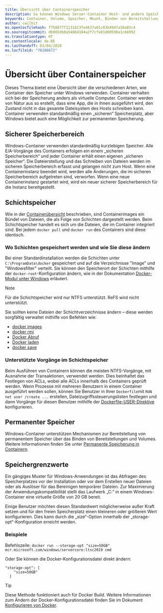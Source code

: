 ```yaml
---
title: Übersicht über Containerspeicher
description: So können Windows Server-Container Host- und andere Speichertypen verwenden
keywords: Container, Volume, Speicher, Mount, Binden von Bereitstellungen
author: cwilhit
ms.openlocfilehash: f758877f1131813fe4637a01c03b49d7a18a83c4
ms.sourcegitcommit: db085db8a54664184a2f7cfa01d00598a1c66992
ms.translationtype: HT
ms.contentlocale: de-DE
ms.lasthandoff: 03/04/2020
ms.locfileid: "78288672"
---
```

# <a name="container-storage-overview"></a>Übersicht über Containerspeicher

<!-- Great diagram would be great! -->

Dieses Thema bietet eine Übersicht über die verschiedenen Arten, wie Container den Speicher unter Windows verwenden. Container verhalten sich bei der Speicherung anders als virtuelle Computer. Container werden von Natur aus so erstellt, dass eine App, die in ihnen ausgeführt wird, den Zustand nicht in das gesamte Dateisystem des Hosts schreiben kann. Container verwenden standardmäßig einen „sicheren“ Speicherplatz, aber Windows bietet auch eine Möglichkeit zur permanenten Speicherung.

## <a name="scratch-space"></a>Sicherer Speicherbereich

Windows-Container verwenden standardmäßig kurzlebigen Speicher. Alle E/A-Vorgänge des Containers erfolgen ein einem „sicheren Speicherbereich“ und jeder Container erhält einen eigenen „sicheren Speicher“. Die Dateierstellung und das Schreiben von Dateien werden im sicheren Speicherbereich erfasst und gelangen nicht zum Host. Wenn eine Containerinstanz beendet wird, werden alle Änderungen, die im sicheren Speicherbereich aufgetreten sind, verworfen. Wenn eine neue Containerinstanz gestartet wird, wird ein neuer sicherer Speicherbereich für die Instanz bereitgestellt.

## <a name="layer-storage"></a>Schichtspeicher

Wie in der [Containerübersicht](../about/index.md) beschrieben, sind Containerimages ein Bündel von Dateien, die als Folge von Schichten dargestellt werden. Beim Schichtspeicher handelt es sich um die Dateien, die im Container integriert sind. Bei jedem `docker pull` und `docker run` des Containers sind diese identisch.

### <a name="where-layers-are-stored-and-how-to-change-it"></a>Wo Schichten gespeichert werden und wie Sie diese ändern

Bei einer Standardinstallation werden die Schichten unter `C:\ProgramData\docker` gespeichert und auf die Verzeichnisse "Image" und "Windowsfilter" verteilt. Sie können den Speicherort der Schichten mithilfe der `docker-root`-Konfiguration ändern, wie in der Dokumentation [Docker-Modul unter Windows](../manage-docker/configure-docker-daemon.md) erläutert.

> [!NOTE]
> Für die Schichtspeicher wird nur NTFS unterstützt. ReFS wird nicht unterstützt.

Sie sollten keine Dateien der Schichtverzeichnisse ändern – diese werden sorgfältig verwaltet mithilfe von Befehlen wie:

- [docker images](https://docs.docker.com/engine/reference/commandline/images/)
- [docker rmi](https://docs.docker.com/engine/reference/commandline/rmi/)
- [Docker Abruf](https://docs.docker.com/engine/reference/commandline/pull/)
- [Docker laden](https://docs.docker.com/engine/reference/commandline/load/)
- [docker save](https://docs.docker.com/engine/reference/commandline/save/)

### <a name="supported-operations-in-layer-storage"></a>Unterstützte Vorgänge im Schichtspeicher

Beim Ausführen von Containern können die meisten NTFS-Vorgänge, mit Ausnahme der Transaktionen, verwendet werden. Dies beinhaltet das Festlegen von ACLs, wobei alle ACLs innerhalb des Containers geprüft werden. Wenn Prozesse mit mehreren Benutzern in einem Container ausgeführt werden sollen, können Sie Benutzer in Ihrer `Dockerfile`mit `RUN net user /create ...` erstellen, Dateizugriffssteuerungslisten festlegen und dann Vorgänge für diesen Benutzer mithilfe der [Dockerfile-USER-Direktive](https://docs.docker.com/engine/reference/builder/#user) konfigurieren.

## <a name="persistent-storage"></a>Permanenter Speicher

Windows-Container unterstützen Mechanismen zur Bereitstellung von permanentem Speicher über das Binden von Bereitstellungen und Volumes. Weitere Informationen finden Sie unter [Permanente Speicherung in Containern](./persistent-storage.md).

## <a name="storage-limits"></a>Speichergrenzwerte

Ein gängiges Muster für Windows-Anwendungen ist das Abfragen des Speicherplatzes vor der Installation oder vor dem Erstellen neuer Dateien oder als Auslöser für das Bereinigen temporärer Dateien.  Zur Maximierung der Anwendungskompatibilität stellt das Laufwerk „C:“ in einem Windows-Container eine virtuelle Größe von 20 GB bereit.

Einige Benutzer möchten diesen Standardwert möglicherweise außer Kraft setzen und für den freien Speicherplatz einen kleineren oder größeren Wert konfigurieren. Dies kann durch die „size“-Option innerhalb der „storage-opt“-Konfiguration erreicht werden.

### <a name="examples"></a>Beispiele

Befehlszeile: `docker run --storage-opt "size=50GB" mcr.microsoft.com/windows/servercore:ltsc2019 cmd`

Oder Sie können die Docker-Konfigurationsdatei direkt ändern:

```Docker Configuration File
"storage-opt": [
    "size=50GB"
  ]
```

> [!TIP]
> Diese Methode funktioniert auch für Docker Build. Weitere Informationen zum Ändern der Docker-Konfigurationsdatei finden Sie im Dokument [Konfigurieren von Docker](https://docs.microsoft.com/virtualization/windowscontainers/manage-docker/configure-docker-daemon#configure-docker-with-configuration-file).
